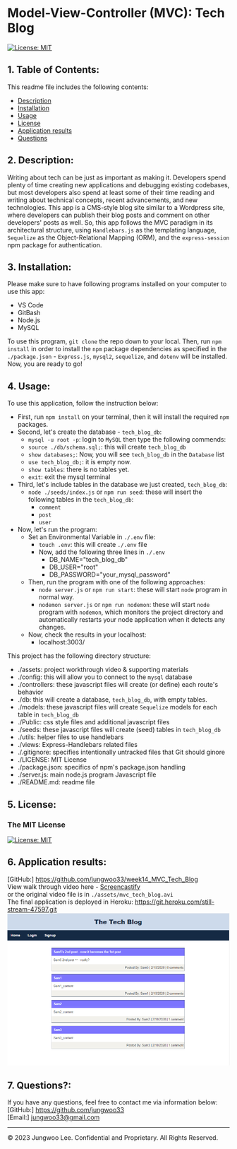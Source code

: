 # Model-View-Controller (MVC): Tech Blog
[![License: MIT](https://img.shields.io/badge/License-MIT-yellow.svg)](https://opensource.org/licenses/MIT)  

## 1. Table of Contents:
This readme file includes the following contents:
+ [Description](#2-description)
+ [Installation](#3-installation)
+ [Usage](#4-usage)
+ [License](#5-license)
+ [Application results](#6-application-results)
+ [Questions](#7-questions)

## 2. Description: 
Writing about tech can be just as important as making it. Developers spend plenty of time creating new applications and debugging existing codebases, but most developers also spend at least some of their time reading and writing about technical concepts, recent advancements, and new technologies. This app is a CMS-style blog site similar to a Wordpress site, where developers can publish their blog posts and comment on other developers' posts as well. So, this app follows the MVC paradigm in its architectural structure, using `Handlebars.js` as the templating language, `Sequelize` as the Object-Relational Mapping (ORM), and the `express-session` npm package for authentication.

## 3. Installation:
Please make sure to have following programs installed on your computer to use this app:
+ VS Code
+ GitBash
+ Node.js
+ MySQL

To use this program, `git clone` the repo down to your local. Then, run `npm install` in order to install the `npm` package dependencies as specified in the `./package.json` - `Express.js`, `mysql2`, `sequelize`, and `dotenv` will be installed. Now, you are ready to go!

## 4. Usage:
To use this application, follow the instruction below: 
+ First, run `npm install` on your terminal, then it will install the required `npm` packages.
+ Second, let's create the database - `tech_blog_db`:
  + `mysql -u root -p`: login to `MySQL` then type the following commends:
  + `source ./db/schema.sql;`: this will create `tech_blog_db`
  + `show databases;`: Now, you will see `tech_blog_db` in the `Database` list
  + `use tech_blog_db;`: it is empty now.
  + `show tables`: there is no tables yet.
  + `exit`: exit the mysql terminal
+ Third, let's include tables in the database we just created, `tech_blog_db`:
  + `node ./seeds/index.js` or `npm run seed`: these will insert the following tables in the `tech_blog_db`:
    + `comment`
    + `post`
    + `user`
+ Now, let's run the program:
  + Set an Environmental Variable in `./.env` file:
    + `touch .env`: this will create `./.env` file
    + Now, add the following three lines in `./.env`
      + DB_NAME="tech_blog_db"
      + DB_USER="root"
      + DB_PASSWORD="your_mysql_password"
  + Then, run the program with one of the following approaches:
    + `node server.js` or `npm run start`: these will start `node` program in normal way. 
    + `nodemon server.js` or `npm run nodemon`: these will start `node` program with `nodemon`, which monitors the project directory and automatically restarts your node application when it detects any changes.
  + Now, check the results in your localhost: 
    + localhost:3003/

This project has the following directory structure:
+ ./assets: project workthrough video & supporting materials
+ ./config: this will allow you to connect to the `mysql` database
+ ./controllers: these javascript files will create (or define) each route's behavior 
+ ./db: this will create a database, `tech_blog_db`, with empty tables.
+ ./models: these javascript files will create `Sequelize` models for each table in `tech_blog_db`
+ ./Public: css style files and additional javascript files
+ ./seeds: these javascript files will create (seed) tables in `tech_blog_db`
+ ./utils: helper files to use handlebars
+ ./views: Express-Handlebars related files
+ ./.gitignore: specifies intentionally untracked files that Git should ginore
+ ./LICENSE: MIT License 
+ ./package.json: specifics of npm's package.json handling
+ ./server.js: main node.js program Javascript file
+ ./README.md: readme file


## 5. License:
### The MIT License
[![License: MIT](https://img.shields.io/badge/License-MIT-yellow.svg)](https://opensource.org/licenses/MIT)  

## 6. Application results:
[GitHub:] https://github.com/jungwoo33/week14_MVC_Tech_Blog<br>
View walk through video here - [Screencastify](https://drive.google.com/file/d/11xE_7HT_q0aWY7j2gaHH3Z_Hk2jR9qg5/view)<br>
or the original video file is in `./assets/mvc_tech_blog.avi`<br>
The final application is deployed in Heroku: https://git.heroku.com/still-stream-47597.git
[![A video thumbnail shows the command-line employee management application with a play button overlaying the view.](./assets/mvc_tech_blog.png)](https://drive.google.com/file/d/11xE_7HT_q0aWY7j2gaHH3Z_Hk2jR9qg5/view)

## 7. Questions?:
If you have any questions, feel free to contact me via information below:<br>
[GitHub:] https://github.com/jungwoo33<br>
[Email:] jungwoo33@gmail.com


- - -
© 2023 Jungwoo Lee. Confidential and Proprietary. All Rights Reserved.